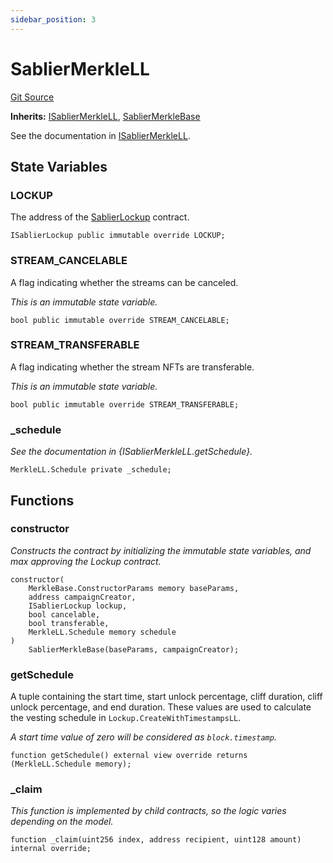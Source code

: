 ```yaml
---
sidebar_position: 3
---
```


# SablierMerkleLL

[Git Source](https://github.com/sablier-labs/airdrops/blob/f9a358c0a5bccfec77601d4490ef9117e0488068/src/SablierMerkleLL.sol)

**Inherits:** [ISablierMerkleLL](/docs/reference/airdrops/contracts/interfaces/interface.ISablierMerkleLL.md),
[SablierMerkleBase](/docs/reference/airdrops/contracts/abstracts/abstract.SablierMerkleBase.md)

See the documentation in
[ISablierMerkleLL](/docs/reference/airdrops/contracts/interfaces/interface.ISablierMerkleLL.md).

## State Variables

### LOCKUP

The address of the [SablierLockup](/reference/lockup/contracts/contract.SablierLockup.md) contract.

```solidity
ISablierLockup public immutable override LOCKUP;
```

### STREAM_CANCELABLE

A flag indicating whether the streams can be canceled.

_This is an immutable state variable._

```solidity
bool public immutable override STREAM_CANCELABLE;
```

### STREAM_TRANSFERABLE

A flag indicating whether the stream NFTs are transferable.

_This is an immutable state variable._

```solidity
bool public immutable override STREAM_TRANSFERABLE;
```

### \_schedule

_See the documentation in {ISablierMerkleLL.getSchedule}._

```solidity
MerkleLL.Schedule private _schedule;
```

## Functions

### constructor

_Constructs the contract by initializing the immutable state variables, and max approving the Lockup contract._

```solidity
constructor(
    MerkleBase.ConstructorParams memory baseParams,
    address campaignCreator,
    ISablierLockup lockup,
    bool cancelable,
    bool transferable,
    MerkleLL.Schedule memory schedule
)
    SablierMerkleBase(baseParams, campaignCreator);
```

### getSchedule

A tuple containing the start time, start unlock percentage, cliff duration, cliff unlock percentage, and end duration.
These values are used to calculate the vesting schedule in `Lockup.CreateWithTimestampsLL`.

_A start time value of zero will be considered as `block.timestamp`._

```solidity
function getSchedule() external view override returns (MerkleLL.Schedule memory);
```

### \_claim

_This function is implemented by child contracts, so the logic varies depending on the model._

```solidity
function _claim(uint256 index, address recipient, uint128 amount) internal override;
```
